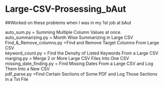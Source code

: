 # Large-CSV-Prosessing_bAut
##Worked on these problems when I was in my 1st job at bAut

auto_sum.py = Summing Multiple Column Values at once.
<br>
auto_summarizing.py = Month Wise Summarizing in Large CSV <br>
Find_&_Remove_columns.py =Find and Remove Target Columns From Large CSV <br>
keyword_count.py = Find the Density of Listed Keywords From a Large CSV <br>
marging.py = Merge 2 or More Large CSV Files Into One CSV <br>
missing_date_finding.py = Find Missing Dates From a Large CSV and Log Them Into a New CSV <br>
pdf_parse.py =Find Certain Sections of Some PDF and Log Those Sections in a Txt File <br>
